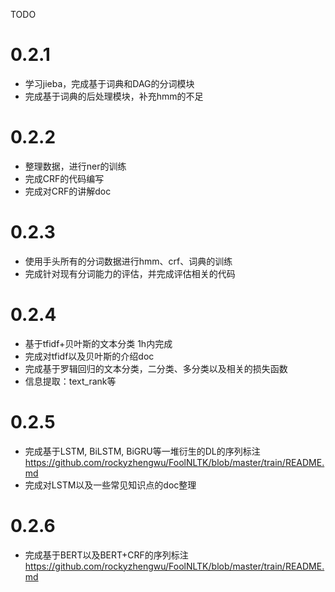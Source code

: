 TODO
# 0.2.1 
- 学习jieba，完成基于词典和DAG的分词模块
- 完成基于词典的后处理模块，补充hmm的不足

# 0.2.2
- 整理数据，进行ner的训练
- 完成CRF的代码编写
- 完成对CRF的讲解doc

# 0.2.3
- 使用手头所有的分词数据进行hmm、crf、词典的训练 
- 完成针对现有分词能力的评估，并完成评估相关的代码

# 0.2.4
- 基于tfidf+贝叶斯的文本分类 1h内完成
- 完成对tfidf以及贝叶斯的介绍doc
- 完成基于罗辑回归的文本分类，二分类、多分类以及相关的损失函数
- 信息提取：text_rank等

# 0.2.5
- 完成基于LSTM, BiLSTM, BiGRU等一堆衍生的DL的序列标注
https://github.com/rockyzhengwu/FoolNLTK/blob/master/train/README.md
- 完成对LSTM以及一些常见知识点的doc整理

# 0.2.6
- 完成基于BERT以及BERT+CRF的序列标注
https://github.com/rockyzhengwu/FoolNLTK/blob/master/train/README.md
